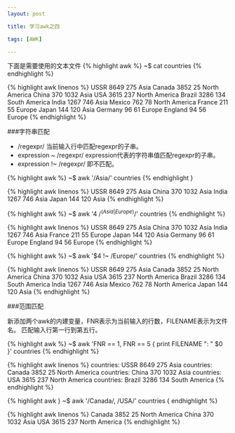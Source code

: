 ```yaml
---
layout: post

title: 学习awk之四

tags: [AWK]

---
```


下面是需要使用的文本文件
{% highlight awk %}
~$ cat countries
{% endhighlight %}

{% highlight awk linenos %}
USSR    8649    275     Asia
Canada  3852    25      North America
China   370     1032    Asia
USA     3615    237     North America
Brazil  3286    134     South America
India   1267    746     Asia
Mexico  762     78      North America
France  211     55      Europe
Japan   144     120     Asia
Germany 96      61      Europe
England 94      56      Europe
{% endhighlight %}

###字符串匹配
* /regexpr/ 当前输入行中匹配regexpr的子串。
* expression ~ /regexpr/ expression代表的字符串值匹配regexpr的子串。
* expression !~ /regexpr/ 即不匹配。

{% highlight awk %}
~$ awk '/Asia/' countries
{% endhighlight }

{% highlight awk linenos %}
USSR    8649    275     Asia
China   370     1032    Asia
India   1267    746     Asia
Japan   144     120     Asia
{% endhighlight %}

{% highlight awk %}
~$ awk '$4 ~ /^(Asia|Europe)$/' countries
{% endhighlight %}

{% highlight awk linenos %}
USSR    8649    275     Asia
China   370     1032    Asia
India   1267    746     Asia
France  211     55      Europe
Japan   144     120     Asia
Germany 96      61      Europe
England 94      56      Europe
{% endhighlight %}

{% highlight awk %}
~$ awk '$4 !~ /Europe/' countries
{% endhighlight %}

{% highlight awk linenos %}
USSR    8649    275     Asia
Canada  3852    25      North America
China   370     1032    Asia
USA     3615    237     North America
Brazil  3286    134     South America
India   1267    746     Asia
Mexico  762     78      North America
Japan   144     120     Asia
{% endhighlight %}


###范围匹配

新添加两个awk的内建变量，FNR表示为当前输入的行数，FILENAME表示为文件名。
匹配输入行第一行到第五行。

{% highlight awk %}
~$ awk 'FNR == 1, FNR == 5 { print FILENAME ": " $0 }' countries
{% endhighlight %}

{% highlight awk linenos %}
countries: USSR    8649    275     Asia
countries: Canada  3852    25      North America
countries: China   370     1032    Asia
countries: USA     3615    237     North America
countries: Brazil  3286    134     South America
{% endhighlight %}

{% highlight awk }
~$ awk '/Canada/, /USA/' countries
{ endhighlight %}

{% highlight awk linenos %}
Canada  3852    25      North America
China   370     1032    Asia
USA     3615    237     North America
{% endhighlight %}
